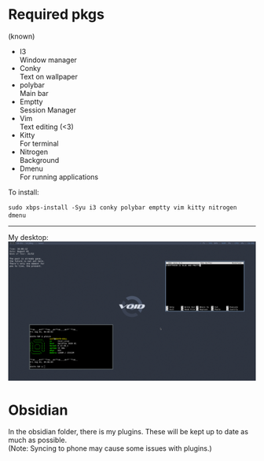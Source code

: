 # Required pkgs 
(known)

- I3  
	Window manager
- Conky  
	Text on wallpaper
- polybar  
	Main bar
- Emptty  
	Session Manager
- Vim  
	Text editing (<3)
- Kitty  
	For terminal
- Nitrogen  
	Background
- Dmenu  
	For running applications

To install:
```
sudo xbps-install -Syu i3 conky polybar emptty vim kitty nitrogen dmenu
```
---
My desktop:
![Example](https://github.com/66noa24/my-dotfiles/blob/main/Pictures/screenshots/newbar.png)

# Obsidian
In the obsidian folder, there is my plugins. These will be kept up to date as much as possible.  
(Note: Syncing to phone may cause some issues with plugins.)
